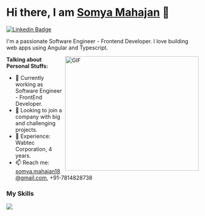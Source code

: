 # Hi there, I am <a href="https://somyamahajan.vercel.app/#contact" target="_blank">Somya Mahajan</a> 👋

[![Linkedin Badge](https://img.shields.io/badge/-LinkedIn-0e76a8?style=flat-square&logo=Linkedin&logoColor=white)](https://www.linkedin.com/in/somya-mahajan-84b66916a/)

I'm a passionate Software Engineer - Frontend Developer. I love building web apps using Angular and Typescript.

<img align="right" alt="GIF" src="https://github.com/Gapur/Gapur/blob/master/coding.gif?raw=true" width="350" height="300" />

**Talking about Personal Stuffs:**


- 🌱 Currently working as Software Engineer - FrontEnd Developer.
- 👯 Looking to join a company with big and challenging projects.
- 💼 Experience: Wabtec Corporation, 4 years.
- 📫 Reach me: somya.mahajan18@gmail.com, +91-7814828738

<h3>My Skills</h3>

<p align="left">
  <a href="https://skillicons.dev">
    <img src="https://skillicons.dev/icons?i=git,angular,java,spring,postgresql,nodejs,tailwind,firebase,react,figma,js,mysql" />
  </a>
</p>

